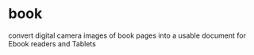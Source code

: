 book
====

convert digital camera images of book pages into a usable document for Ebook readers and Tablets